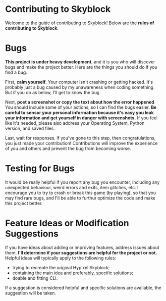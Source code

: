 # Contributing to Skyblock

Welcome to the guide of contributing to Skyblock! Below are the **rules of contributing to Skyblock**.

# Bugs

**This project is under heavy development**, and it is you who will discover bugs and make the project better. Here are the things you should do if you find a bug.

First, **calm yourself**. Your computer isn't crashing or getting hacked. It's probably just a bug caused by my unawareness when coding something. But if you do as below, I'll get to know the bug.

Next, **post a screenshot or copy the text about how the error happened**. You should include some of your actions, so I can find the bugs easier. **Be careful to sensor your personal information because it's easy you leak your information and get yourself in danger with screenshots.** If you feel like it's needed, please also address your Operating System, Python version, and saved files.

Last, wait for responses. If you've gone to this step, then congratulations, you just made your contribution! Contributions will improve the experience of you and others and prevent the bug from becoming worse.

# Testing for Bugs

It would be really helpful if you report any bug you encounter, including any unexpected behaviour, weird errors and exits, item glitches, etc. I encourage you to try to crash or break this game (by playing), so that you may find rare bugs, and I'll be able to furthur optimize the code and make this project better.

# Feature Ideas or Modification Suggestions

If you have ideas about adding or improving features, address issues about them. **I'll determine if your suggestions are helpful for the project or not.** Helpful ideas will typically apply to the following rules:
* trying to recreate the original Hypixel Skyblock;
* containing the main idea and preferably, specific solutions;
* doable and fitting CLI.

If a suggestion is considered helpful and specific solutions are available, the suggestion will be taken.
